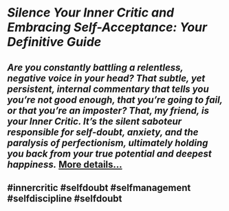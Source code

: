 # *Silence Your Inner Critic and Embracing Self-Acceptance: Your Definitive Guide*
## *Are you constantly battling a relentless, negative voice in your head? That subtle, yet persistent, internal commentary that tells you you’re not good enough, that you’re going to fail, or that you’re an imposter? That, my friend, is your Inner Critic. It’s the silent saboteur responsible for self-doubt, anxiety, and the paralysis of perfectionism, ultimately holding you back from your true potential and deepest happiness.* [More details…](https://spiritualkhazaana.com/silence-your-inner-critic-self-acceptance/)
## #innercritic #selfdoubt #selfmanagement #selfdiscipline #selfdoubt
